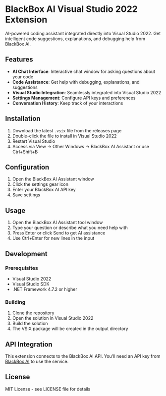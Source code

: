 # BlackBox AI Visual Studio 2022 Extension

AI-powered coding assistant integrated directly into Visual Studio 2022. Get intelligent code suggestions, explanations, and debugging help from BlackBox AI.

## Features

- **AI Chat Interface**: Interactive chat window for asking questions about your code
- **Code Assistance**: Get help with debugging, explanations, and suggestions
- **Visual Studio Integration**: Seamlessly integrated into Visual Studio 2022
- **Settings Management**: Configure API keys and preferences
- **Conversation History**: Keep track of your interactions

## Installation

1. Download the latest `.vsix` file from the releases page
2. Double-click the file to install in Visual Studio 2022
3. Restart Visual Studio
4. Access via View → Other Windows → BlackBox AI Assistant or use Ctrl+Shift+B

## Configuration

1. Open the BlackBox AI Assistant window
2. Click the settings gear icon
3. Enter your BlackBox AI API key
4. Save settings

## Usage

1. Open the BlackBox AI Assistant tool window
2. Type your question or describe what you need help with
3. Press Enter or click Send to get AI assistance
4. Use Ctrl+Enter for new lines in the input

## Development

### Prerequisites

- Visual Studio 2022
- Visual Studio SDK
- .NET Framework 4.7.2 or higher

### Building

1. Clone the repository
2. Open the solution in Visual Studio 2022
3. Build the solution
4. The VSIX package will be created in the output directory

## API Integration

This extension connects to the BlackBox AI API. You'll need an API key from [BlackBox AI](https://blackbox.ai) to use the service.

## License

MIT License - see LICENSE file for details
